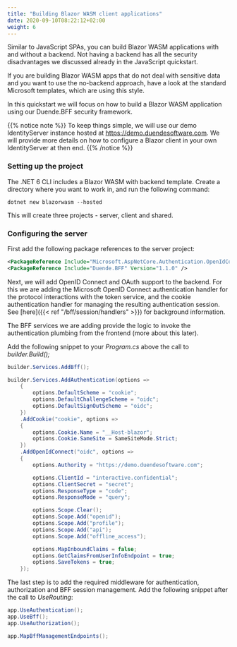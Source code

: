 ```yaml
---
title: "Building Blazor WASM client applications"
date: 2020-09-10T08:22:12+02:00
weight: 6
---
```


Similar to JavaScript SPAs, you can build Blazor WASM applications with and without a backend. Not having a backend has all the security disadvantages we discussed already in the JavaScript quickstart. 

If you are building Blazor WASM apps that do not deal with sensitive data and you want to use the no-backend approach, have a look at the standard Microsoft templates, which are using this style.

In this quickstart we will focus on how to build a Blazor WASM application using our Duende.BFF security framework.

{{% notice note %}}
To keep things simple, we will use our demo IdentityServer instance hosted at https://demo.duendesoftware.com. We will provide more details on how to configure a Blazor client in your own IdentityServer at then end.
{{% /notice %}}

### Setting up the project
The .NET 6 CLI includes a Blazor WASM with backend template. Create a directory where you want to work in, and run the following command:

```
dotnet new blazorwasm --hosted
```

This will create three projects - server, client and shared. 

### Configuring the server
First add the following package references to the server project:

```xml
<PackageReference Include="Microsoft.AspNetCore.Authentication.OpenIdConnect" Version="6.0.0" />
<PackageReference Include="Duende.BFF" Version="1.1.0" />
```

Next, we will add OpenID Connect and OAuth support to the backend. For this we are adding the Microsoft OpenID Connect authentication handler for the protocol interactions with the token service, and the cookie authentication handler for managing the resulting authentication session. See [here]({{< ref "/bff/session/handlers" >}}) for background information.

The BFF services we are adding provide the logic to invoke the authentication plumbing from the frontend (more about this later).

Add the following snippet to your *Program.cs* above the call to *builder.Build();*

```cs
builder.Services.AddBff();

builder.Services.AddAuthentication(options =>
    {
        options.DefaultScheme = "cookie";
        options.DefaultChallengeScheme = "oidc";
        options.DefaultSignOutScheme = "oidc";
    })
    .AddCookie("cookie", options =>
    {
        options.Cookie.Name = "__Host-blazor";
        options.Cookie.SameSite = SameSiteMode.Strict;
    })
    .AddOpenIdConnect("oidc", options =>
    {
        options.Authority = "https://demo.duendesoftware.com";

        options.ClientId = "interactive.confidential";
        options.ClientSecret = "secret";
        options.ResponseType = "code";
        options.ResponseMode = "query";

        options.Scope.Clear();
        options.Scope.Add("openid");
        options.Scope.Add("profile");
        options.Scope.Add("api");
        options.Scope.Add("offline_access");

        options.MapInboundClaims = false;
        options.GetClaimsFromUserInfoEndpoint = true;
        options.SaveTokens = true;
    });
```

The last step is to add the required middleware for authentication, authorization and BFF session management. Add the following snippet after the call to *UseRouting*:

```cs
app.UseAuthentication();
app.UseBff();
app.UseAuthorization();

app.MapBffManagementEndpoints();
```